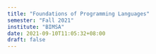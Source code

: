 ```yaml
---
title: "Foundations of Programming Languages"
semester: "Fall 2021"
institute: "BIMSA"
date: 2021-09-10T11:05:32+08:00
draft: false
---
```



